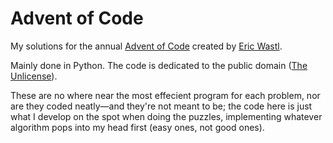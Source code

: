 # Advent of Code

My solutions for the annual [Advent of Code](https://adventofcode.com/) created by [Eric Wastl](https://github.com/topaz).

Mainly done in Python. The code is dedicated to the public domain ([The Unlicense](https://github.com/tteeoo/aoc/blob/main/LICENSE)).

These are no where near the most effecient program for each problem, nor are they coded neatly—and they're not meant to be; the code here is just what I develop on the spot when doing the puzzles, implementing whatever algorithm pops into my head first (easy ones, not good ones).
